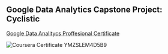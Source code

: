 ## Google Data Analytics Capstone Project: Cyclistic 
[Google Data Analitycs Proffesional Certificate](https://www.coursera.org/professional-certificates/google-data-analytics)

![Coursera Certificate YMZSLEM4D5B9](https://github.com/cult2rologist/Google-Data-Analytics-Capstone-Cyclistic/assets/104564914/1677a5fd-5595-4d13-b820-f8519392aabc)
